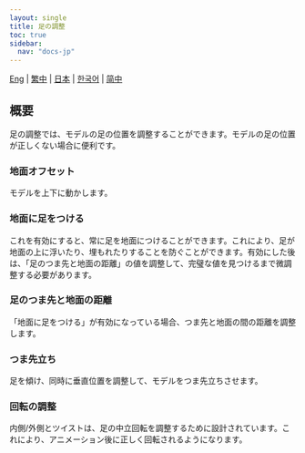 ```yaml
---
layout: single
title: 足の調整
toc: true
sidebar:
  nav: "docs-jp"
---
```

[Eng](/dancexr/features/feet_adjustments) | [繁中](/tw/dancexr/features/feet_adjustments) | [日本](/jp/dancexr/features/feet_adjustments) | [한국어](/kr/dancexr/features/feet_adjustments) | [简中](/zh/dancexr/features/feet_adjustments)

## 概要
足の調整では、モデルの足の位置を調整することができます。モデルの足の位置が正しくない場合に便利です。

### 地面オフセット
モデルを上下に動かします。

### 地面に足をつける
これを有効にすると、常に足を地面につけることができます。これにより、足が地面の上に浮いたり、埋もれたりすることを防ぐことができます。有効にした後は、「足のつま先と地面の距離」の値を調整して、完璧な値を見つけるまで微調整する必要があります。

### 足のつま先と地面の距離
「地面に足をつける」が有効になっている場合、つま先と地面の間の距離を調整します。

### つま先立ち
足を傾け、同時に垂直位置を調整して、モデルをつま先立ちさせます。

### 回転の調整
内側/外側とツイストは、足の中立回転を調整するために設計されています。これにより、アニメーション後に正しく回転されるようになります。